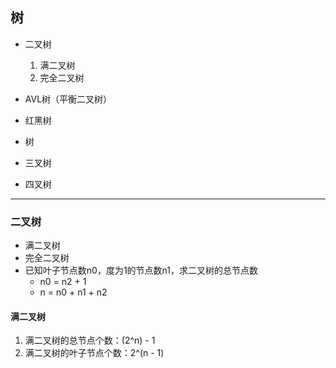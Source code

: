 ## 树

* 二叉树
  1. 满二叉树
  2. 完全二叉树

* AVL树（平衡二叉树）

* 红黑树

* 树

* 三叉树

* 四叉树


***

### 二叉树
* 满二叉树
* 完全二叉树
* 已知叶子节点数n0，度为1的节点数n1，求二叉树的总节点数
  * n0 = n2 + 1
  * n = n0 + n1 + n2


#### 满二叉树
1. 满二叉树的总节点个数：(2^n) - 1
2. 满二叉树的叶子节点个数：2^(n - 1)
